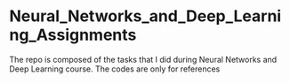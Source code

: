 # Neural_Networks_and_Deep_Learning_Assignments
The repo is composed of the tasks that I did during Neural Networks and Deep Learning course. The codes are only for references
